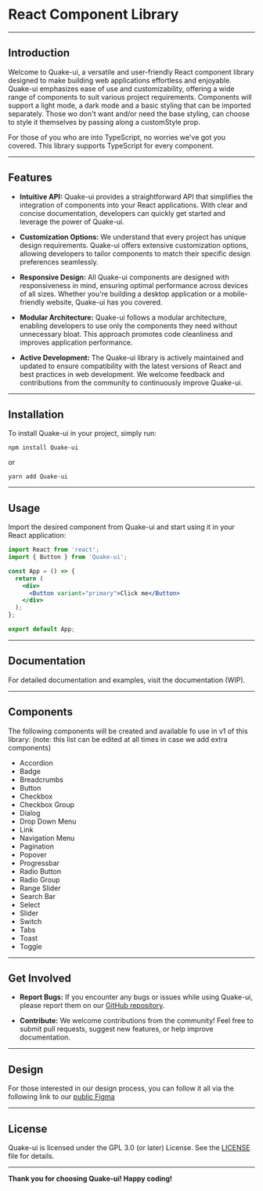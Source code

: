 # React Component Library

---

## Introduction

Welcome to Quake-ui, a versatile and user-friendly React component library designed to make building web applications effortless and enjoyable. Quake-ui emphasizes ease of use and customizability, offering a wide range of components to suit various project requirements. Components will support a light mode, a dark mode and a basic styling that can be imported separately. Those wo don't want and/or need the base styling, can choose to style it themselves by passing along a customStyle prop.

For those of you who are into TypeScript, no worries we've got you covered. This library supports TypeScript for every component.

---

## Features

- **Intuitive API:** Quake-ui provides a straightforward API that simplifies the integration of components into your React applications. With clear and concise documentation, developers can quickly get started and leverage the power of Quake-ui.

- **Customization Options:** We understand that every project has unique design requirements. Quake-ui offers extensive customization options, allowing developers to tailor components to match their specific design preferences seamlessly.

- **Responsive Design:** All Quake-ui components are designed with responsiveness in mind, ensuring optimal performance across devices of all sizes. Whether you're building a desktop application or a mobile-friendly website, Quake-ui has you covered.

- **Modular Architecture:** Quake-ui follows a modular architecture, enabling developers to use only the components they need without unnecessary bloat. This approach promotes code cleanliness and improves application performance.

- **Active Development:** The Quake-ui library is actively maintained and updated to ensure compatibility with the latest versions of React and best practices in web development. We welcome feedback and contributions from the community to continuously improve Quake-ui.

---

## Installation

To install Quake-ui in your project, simply run:

```
npm install Quake-ui
```

or

```
yarn add Quake-ui
```

---

## Usage

Import the desired component from Quake-ui and start using it in your React application:

```jsx
import React from 'react';
import { Button } from 'Quake-ui';

const App = () => {
  return (
    <div>
      <Button variant="primary">Click me</Button>
    </div>
  );
};

export default App;
```

---

## Documentation

For detailed documentation and examples, visit the documentation (WIP).

---

## Components
The following components will be created and available fo use in v1 of this library:
(note: this list can be edited at all times in case we add extra components)
- Accordion
- Badge
- Breadcrumbs
- Button
- Checkbox
- Checkbox Group
- Dialog
- Drop Down Menu
- Link
- Navigation Menu
- Pagination
- Popover
- Progressbar
- Radio Button
- Radio Group
- Range Slider
- Search Bar
- Select
- Slider
- Switch
- Tabs
- Toast
- Toggle

---

## Get Involved

- **Report Bugs:** If you encounter any bugs or issues while using Quake-ui, please report them on our [GitHub repository](https://github.com/NickBevers/react-components/issues).

- **Contribute:** We welcome contributions from the community! Feel free to submit pull requests, suggest new features, or help improve documentation.

---
## Design
For those interested in our design process, you can follow it all via the following link to our [public Figma](https://www.figma.com/file/T0cBdvtIJNBqVbSlbi76wX/Component-library?type=design&node-id=106%3A13&mode=design&t=yfLr0iD8ra8TfqwG-1)

---

## License

Quake-ui is licensed under the GPL 3.0 (or later) License. See the [LICENSE](https://github.com/NickBevers/react-components/blob/main/LICENSE) file for details.

---

**Thank you for choosing Quake-ui! Happy coding!**
